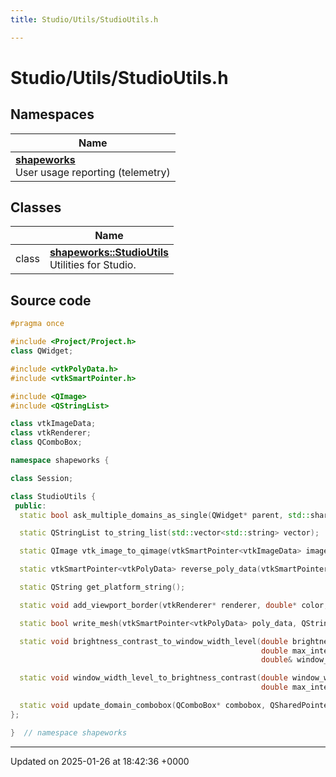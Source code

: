 ```yaml
---
title: Studio/Utils/StudioUtils.h

---
```


# Studio/Utils/StudioUtils.h



## Namespaces

| Name           |
| -------------- |
| **[shapeworks](../Namespaces/namespaceshapeworks.md)** <br>User usage reporting (telemetry)  |

## Classes

|                | Name           |
| -------------- | -------------- |
| class | **[shapeworks::StudioUtils](../Classes/classshapeworks_1_1StudioUtils.md)** <br>Utilities for Studio.  |




## Source code

```cpp
#pragma once

#include <Project/Project.h>
class QWidget;

#include <vtkPolyData.h>
#include <vtkSmartPointer.h>

#include <QImage>
#include <QStringList>

class vtkImageData;
class vtkRenderer;
class QComboBox;

namespace shapeworks {

class Session;

class StudioUtils {
 public:
  static bool ask_multiple_domains_as_single(QWidget* parent, std::shared_ptr<Project> project);

  static QStringList to_string_list(std::vector<std::string> vector);

  static QImage vtk_image_to_qimage(vtkSmartPointer<vtkImageData> image_data);

  static vtkSmartPointer<vtkPolyData> reverse_poly_data(vtkSmartPointer<vtkPolyData> poly_data);

  static QString get_platform_string();

  static void add_viewport_border(vtkRenderer* renderer, double* color, double line_width = 6.0);

  static bool write_mesh(vtkSmartPointer<vtkPolyData> poly_data, QString filename);

  static void brightness_contrast_to_window_width_level(double brightness, double contrast, double min_intensity,
                                                        double max_intensity, double& window_width,
                                                        double& window_level);

  static void window_width_level_to_brightness_contrast(double window_width, double window_level, double min_intensity,
                                                        double max_intensity, double& brightness, double& contrast);

  static void update_domain_combobox(QComboBox* combobox, QSharedPointer<Session> session);
};

}  // namespace shapeworks
```


-------------------------------

Updated on 2025-01-26 at 18:42:36 +0000

